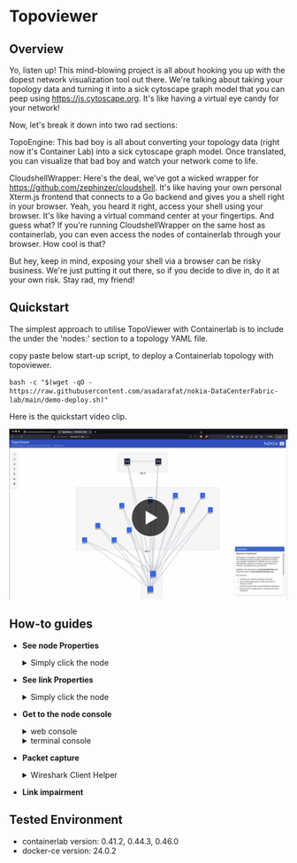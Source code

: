 # Topoviewer

## Overview
Yo, listen up! This mind-blowing project is all about hooking you up with the dopest network visualization tool out there. We're talking about taking your topology data and turning it into a sick cytoscape graph model that you can peep using https://js.cytoscape.org. It's like having a virtual eye candy for your network!

Now, let's break it down into two rad sections:

TopoEngine: This bad boy is all about converting your topology data (right now it's Container Lab) into a sick cytoscape graph model. Once translated, you can visualize that bad boy and watch your network come to life.

CloudshellWrapper: Here's the deal, we've got a wicked wrapper for https://github.com/zephinzer/cloudshell. It's like having your own personal Xterm.js frontend that connects to a Go backend and gives you a shell right in your browser. Yeah, you heard it right, access your shell using your browser. It's like having a virtual command center at your fingertips. And guess what? If you're running CloudshellWrapper on the same host as containerlab, you can even access the nodes of containerlab through your browser. How cool is that?

But hey, keep in mind, exposing your shell via a browser can be risky business. We're just putting it out there, so if you decide to dive in, do it at your own risk. Stay rad, my friend!


## Quickstart
The simplest approach to utilise TopoViewer with Containerlab is to include the under the 'nodes:' section to a topology YAML file.

copy paste below start-up script, to deploy a Containerlab topology with topoviewer.

```Shell
bash -c "$(wget -qO - https://raw.githubusercontent.com/asadarafat/nokia-DataCenterFabric-lab/main/demo-deploy.sh)"
```

Here is the quickstart video clip.

<div align="left" width="100%" height="365" >
  <a href="https://www.youtube.com/watch?v=na6M1Zfum4o"><img src="https://github.com/asadarafat/topoViewer/blob/development/docs/image/topoViewer-quickstart.png" alt="TopoViewer - Quickstart video clip"></a>
</div>



## How-to guides

* **See node Properties**
  <details>
    <summary>Simply click the node</summary>
    <img src="https://github.com/asadarafat/topoViewer/blob/development/docs/image/topoViewer-nodeProperties.gif"/>
  </details>

* **See link Properties**
    <details>
    <summary>Simply click the node</summary>
    <img src="https://github.com/asadarafat/topoViewer/blob/development/docs/image/topoViewer-linkProperties.gif"/>
  </details>

* **Get to the node console**
    <details>
      <summary>web console</summary>
      <img src="https://github.com/asadarafat/topoViewer/blob/development/docs/image/topoViewer-nodeWebConsole.gif"/>
    </details>

    <details>
      <summary>terminal console</summary>
      <img src="https://github.com/asadarafat/topoViewer/blob/development/docs/image/topoViewer-nodeTerminalConsole.gif"/>
    </details>


* **Packet capture**
    <details>
      <summary>
        Wireshark Client Helper
      </summary>
      <p>There are two type of suported client here, Windows version and MAC version, both of the clients can be find in "Setting Menu, TopoViewer Helper App". Once the Wireshark client helper installed, simply click Cross Launch Button in link Properties.
      </p>
      <p>
        Using Windows version of Wireshark Client Helper:
          <ul>
            <li> Download and install the Windows version of Wireshark Client Helper. </li>
            <li> Ensure PowerShell installed in Windows client side </li>
            <li> Ensure the Wireshark is installed in client side, from client side, otherwise the password need tobe entered manually </li>
            <li> Setup SSH keyless access to ContainerLab host </li>
            <li> Copy clabcapture.bat and clab-capture.reg into C:\Program Files\clab-client </li>
            <li> Merge clab-capture.reg into Windows Registry, simply double click it. </li>
          </ul>
        </p>
        <p>
          Using MAC version of Wireshark Client Helper:
          <ul>
            <li> Download and install the MAC version of Wireshark Client Help, extract and copy the app into /Applications folder  </li>
            <li> Ensure iTerm installed in MAC client side </li>
            <li> Ensure the Wireshark is installed in client side. </li>
            <li> Setup SSH keyless access to ContainerLab host from client side, otherwise the password need tobe entered manually </li>
            <li> From link properties, click Capture Source/Target Endpoint cross-launch button 
                <img src="https://github.com/asadarafat/topoViewer/blob/development/docs/image/topoViewer-WiresharkHelperApp-MAC.gif"/> 
                </li>
          </ul>
        </p>
    </details>

* **Link impairment**




## Tested Environment
- containerlab version:  0.41.2, 0.44.3, 0.46.0
- docker-ce version: 24.0.2
